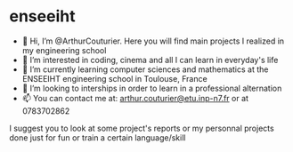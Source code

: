 # enseeiht

- 👋 Hi, I’m @ArthurCouturier. Here you will find main projects I realized in my engineering school
- 👀 I’m interested in coding, cinema and all I can learn in everyday's life
- 🌱 I’m currently learning computer sciences and mathematics at the ENSEEIHT engineering school in Toulouse, France
- 💞️ I’m looking to interships in order to learn in a professional alternation
- 📫 You can contact me at: arthur.couturier@etu.inp-n7.fr or at 0783702862

I suggest you to look at some project's reports or my personnal projects done just for fun or train a certain language/skill
